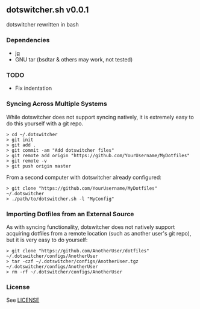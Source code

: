 ## dotswitcher.sh v0.0.1

dotswitcher rewritten in bash

### Dependencies

- [jq](https://stedolan.github.io/jq/)
- GNU tar (bsdtar & others may work, not tested)

### TODO

- Fix indentation

### Syncing Across Multiple Systems

While dotswitcher does not support syncing natively, it is extremely easy to do this yourself with a git repo.

    > cd ~/.dotswitcher
	> git init
	> git add .
	> git commit -am "Add dotswitcher files"
	> git remote add origin "https://github.com/YourUsername/MyDotfiles"
	> git remote -v
	> git push origin master

From a second computer with dotswitcher already configured:

    > git clone "https://github.com/YourUsername/MyDotfiles" ~/.dotswitcher
	> ./path/to/dotswitcher.sh -l "MyConfig"

### Importing Dotfiles from an External Source

As with syncing functionality, dotswitcher does not natively support acquiring dotfiles from a remote location (such as another user's git repo), but it is very easy to do yourself:

    > git clone "https://github.com/AnotherUser/dotfiles" ~/.dotswitcher/configs/AnotherUser
	> tar -czf ~/.dotswitcher/configs/AnotherUser.tgz ~/.dotswitcher/configs/AnotherUser
	> rm -rf ~/.dotswitcher/configs/AnotherUser

### License

See [LICENSE](https://github.com/Cubified/dotswitcher/blob/master/LICENSE)
